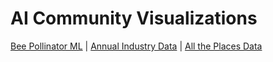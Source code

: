 # AI Community Visualizations

[Bee Pollinator ML](bees/) | [Annual Industry Data](../timelines/training/naics/) | [All the Places Data](/places/)